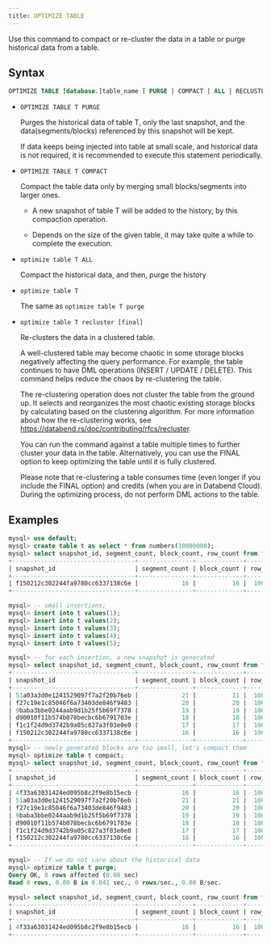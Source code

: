 ```yaml
---
title: OPTIMIZE TABLE
---
```


Use this command to compact or re-cluster the data in a table or purge historical data from a table.

## Syntax

```sql
OPTIMIZE TABLE [database.]table_name [ PURGE | COMPACT | ALL | RECLUSTER [FINAL] ] 
```

- `OPTIMIZE TABLE T PURGE`

  Purges the historical data of table T, only the last snapshot, and the data(segments/blocks) referenced by this snapshot will be kept.

  If data keeps being injected into table at small scale, and historical data is not required, it is recommended to execute this statement periodically.

 
- `OPTIMIZE TABLE T COMPACT`
 
  Compact the table data only by merging small blocks/segments into larger ones.
 
  - A new snapshot of table T will be added to the history, by this compaction operation.

  - Depends on the size of the given table, it may take quite a while to complete the execution.

 
- `optimize table T ALL`
 
  Compact the historical data, and then, purge the history 

- `optimize table T `

   The same as `optimize table T purge`

- `optimize table T recluster [final]`

  Re-clusters the data in a clustered table.

  A well-clustered table may become chaotic in some storage blocks negatively affecting the query performance. For example, the table continues to have DML operations (INSERT / UPDATE / DELETE). This command helps reduce the chaos by re-clustering the table.

  The re-clustering operation does not cluster the table from the ground up. It selects and reorganizes the most chaotic existing storage blocks by calculating based on the clustering algorithm. For more information about how the re-clustering works, see https://databend.rs/doc/contributing/rfcs/recluster.

  You can run the command against a table multiple times to further cluster your data in the table. Alternatively, you can use the FINAL option to keep optimizing the table until it is fully clustered. 

  Please note that re-clustering a table consumes time (even longer if you include the FINAL option) and credits (when you are in Databend Cloud). During the optimizing process, do not perform DML actions to the table.

## Examples

```sql
mysql> use default;
mysql> create table t as select * from numbers(10000000);
mysql> select snapshot_id, segment_count, block_count, row_count from fuse_snapshot('default', 't');
+----------------------------------+---------------+-------------+-----------+
| snapshot_id                      | segment_count | block_count | row_count |
+----------------------------------+---------------+-------------+-----------+
| f150212c302244fa9780cc6337138c6e |            16 |          16 |  10000000 |
+----------------------------------+---------------+-------------+-----------+

mysql> -- small insertions;
mysql> insert into t values(1);
mysql> insert into t values(2);
mysql> insert into t values(3);
mysql> insert into t values(4);
mysql> insert into t values(5);

mysql> -- for each insertion, a new snapshot is generated
mysql> select snapshot_id, segment_count, block_count, row_count from fuse_snapshot('default', 't');
+----------------------------------+---------------+-------------+-----------+
| snapshot_id                      | segment_count | block_count | row_count |
+----------------------------------+---------------+-------------+-----------+
| 51a03a3d0e1241529097f7a2f20b76eb |            21 |          21 |  10000005 |
| f27c19e1c85046f6a73403de846f9483 |            20 |          20 |  10000004 |
| 9baba3bbe0244aab9d1b25f5b69f7378 |            19 |          19 |  10000003 |
| d90010f11b574b078becbc6b6791703e |            18 |          18 |  10000002 |
| f1c1f24d9d3742b9a05c827a3f03e0e0 |            17 |          17 |  10000001 |
| f150212c302244fa9780cc6337138c6e |            16 |          16 |  10000000 |
+----------------------------------+---------------+-------------+-----------+
mysql> -- newly generated blocks are too small, let's compact them 
mysql> optimize table t compact;
mysql> select snapshot_id, segment_count, block_count, row_count from fuse_snapshot('default', 't');
+----------------------------------+---------------+-------------+-----------+
| snapshot_id                      | segment_count | block_count | row_count |
+----------------------------------+---------------+-------------+-----------+
| 4f33a63031424ed095b8c2f9e8b15ecb |            16 |          16 |  10000005 | // <- the new snapshot
| 51a03a3d0e1241529097f7a2f20b76eb |            21 |          21 |  10000005 |
| f27c19e1c85046f6a73403de846f9483 |            20 |          20 |  10000004 |
| 9baba3bbe0244aab9d1b25f5b69f7378 |            19 |          19 |  10000003 |
| d90010f11b574b078becbc6b6791703e |            18 |          18 |  10000002 |
| f1c1f24d9d3742b9a05c827a3f03e0e0 |            17 |          17 |  10000001 |
| f150212c302244fa9780cc6337138c6e |            16 |          16 |  10000000 |
+----------------------------------+---------------+-------------+-----------+

mysql> -- If we do not care about the historical data  
mysql> optimize table t purge;
Query OK, 0 rows affected (0.08 sec)
Read 0 rows, 0.00 B in 0.041 sec., 0 rows/sec., 0.00 B/sec.

mysql> select snapshot_id, segment_count, block_count, row_count from fuse_snapshot('default', 't');
+----------------------------------+---------------+-------------+-----------+
| snapshot_id                      | segment_count | block_count | row_count |
+----------------------------------+---------------+-------------+-----------+
| 4f33a63031424ed095b8c2f9e8b15ecb |            16 |          16 |  10000005 |
+----------------------------------+---------------+-------------+-----------+
```
